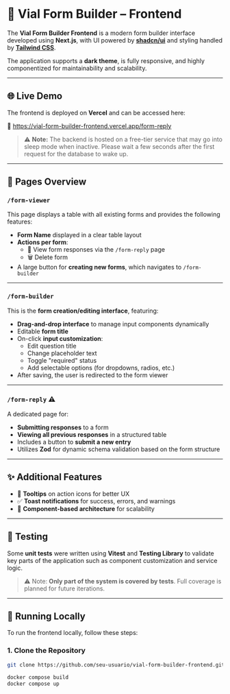 # 🧩 Vial Form Builder – Frontend

The **Vial Form Builder Frontend** is a modern form builder interface developed using **Next.js**, with UI powered by [**shadcn/ui**](https://ui.shadcn.com/) and styling handled by [**Tailwind CSS**](https://tailwindcss.com/).

The application supports a **dark theme**, is fully responsive, and highly componentized for maintainability and scalability.

---

## 🌐 Live Demo

The frontend is deployed on **Vercel** and can be accessed here:

🔗 https://vial-form-builder-frontend.vercel.app/form-reply

> ⚠️ **Note:** The backend is hosted on a free-tier service that may go into sleep mode when inactive. Please wait a few seconds after the first request for the database to wake up.

---

## 🧭 Pages Overview

### `/form-viewer`

This page displays a table with all existing forms and provides the following features:

- **Form Name** displayed in a clear table layout
- **Actions per form**:
  - 📝 View form responses via the `/form-reply` page
  - 🗑️ Delete form
- A large button for **creating new forms**, which navigates to `/form-builder`

---

### `/form-builder`

This is the **form creation/editing interface**, featuring:

- **Drag-and-drop interface** to manage input components dynamically
- Editable **form title**
- On-click **input customization**:
  - Edit question title
  - Change placeholder text
  - Toggle "required" status
  - Add selectable options (for dropdowns, radios, etc.)
- After saving, the user is redirected to the form viewer

---

### `/form-reply` ⚠️

A dedicated page for:

- **Submitting responses** to a form
- **Viewing all previous responses** in a structured table
- Includes a button to **submit a new entry**
- Utilizes **Zod** for dynamic schema validation based on the form structure

---

## ✨ Additional Features

- 🎯 **Tooltips** on action icons for better UX
- ✅ **Toast notifications** for success, errors, and warnings
- 🧱 **Component-based architecture** for scalability

---

## 🧪 Testing

Some **unit tests** were written using **Vitest** and **Testing Library** to validate key parts of the application such as component customization and service logic.

> ⚠️ Note: **Only part of the system is covered by tests**. Full coverage is planned for future iterations.

---

## 🚀 Running Locally

To run the frontend locally, follow these steps:

### 1. Clone the Repository

```bash
git clone https://github.com/seu-usuario/vial-form-builder-frontend.git

docker compose build
docker compose up
